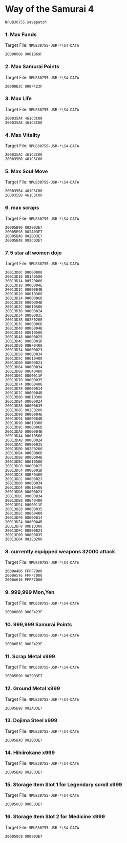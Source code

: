 #  Way of the Samurai 4 

`NPUB30755.savepatch`

### 1. Max Funds

Target File: `NPUB30755-USR-*\S4-DATA`

```
20000008 0001869F
```

### 2. Max Samurai Points

Target File: `NPUB30755-USR-*\S4-DATA`

```
20000B3C 000F423F
```

### 3. Max Life

Target File: `NPUB30755-USR-*\S4-DATA`

```
200035A4 461C3C00
200035A8 461C3C00
```

### 4. Max Vitality

Target File: `NPUB30755-USR-*\S4-DATA`

```
200035AC 461C3C00
200035B0 461C3C00
```

### 5. Max Soul Move

Target File: `NPUB30755-USR-*\S4-DATA`

```
200035B4 461C3C00
200035B8 461C3C00
```

### 6. max scraps

Target File: `NPUB30755-USR-*\S4-DATA`

```
20005B90 002903E7
20005B98 002A03E7
20005BA0 002B03E7
20005BA8 002C03E7
```

### 7. 5 star all women dojo

Target File: `NPUB30755-USR-*\S4-DATA`

```
20013D0C 00000000
20013D10 00140500
20013D14 00520000
20013D18 0000004E
20013D1C 0000004B
20013D20 00010300
20013D24 0000006D
20013D28 0000004B
20013D2C 00010500
20013D30 00000024
20013D34 00000035
20013D38 002E0200
20013D3C 0000006D
20013D40 0000004B
20013D44 00010500
20013D48 00000025
20013D4C 0000001D
20013D50 00BF0400
20013D54 00000023
20013D58 00000034
20013D5C 00610400
20013D60 00000023
20013D64 00000034
20013D68 00640400
20013D6C 0000011F
20013D70 00000035
20013D74 00660400
20013D78 00000014
20013D7C 0000004B
20013D80 00D10300
20013D84 00000024
20013D88 00000035
20013D8C 002E0200
20013D90 0000004E
20013D94 0000004B
20013D98 00010300
20013D9C 0000006D
20013DA0 0000004B
20013DA4 00010500
20013DA8 00000024
20013DAC 00000035
20013DB0 002E0200
20013DB4 0000006D
20013DB8 0000004B
20013DBC 00010500
20013DC0 00000025
20013DC4 0000001D
20013DC8 00BF0400
20013DCC 00000023
20013DD0 00000034
20013DD4 00610400
20013DD8 00000023
20013DDC 00000034
20013DE0 00640400
20013DE4 0000011F
20013DE8 00000035
20013DEC 00660400
20013DF0 00000014
20013DF4 0000004B
20013DF8 00D10300
20013DFC 00000024
20013E00 00000035
20013E04 002E0200
```

### 8. currently equipped weapons 32000 attack

Target File: `NPUB30755-USR-*\S4-DATA`

```
2000A4D6 FFFF7D00
2000A576 FFFF7D00
2000A616 FFFF7D00
```

### 9. 999,999 Mon,Yen

Target File: `NPUB30755-USR-*\S4-DATA`

```
20000008 000F423F
```

### 10. 999,999 Samurai Points

Target File: `NPUB30755-USR-*\S4-DATA`

```
20000B3C 000F423F
```

### 11. Scrap Metal x999

Target File: `NPUB30755-USR-*\S4-DATA`

```
20005B90 002903E7
```

### 12. Ground Metal x999

Target File: `NPUB30755-USR-*\S4-DATA`

```
20005B98 002A03E7
```

### 13. Dojima Steel x999

Target File: `NPUB30755-USR-*\S4-DATA`

```
20005BA0 002B03E7
```

### 14. Hihiirokane x999

Target File: `NPUB30755-USR-*\S4-DATA`

```
20005BA8 002C03E7
```

### 15. Storage Item Slot 1 for Legendary scroll x999

Target File: `NPUB30755-USR-*\S4-DATA`

```
200058C0 000C03E7
```

### 16. Storage Item Slot 2 for Medicine x999

Target File: `NPUB30755-USR-*\S4-DATA`

```
200058C8 000903E7
```

